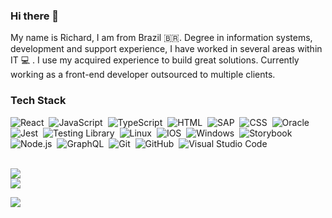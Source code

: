 ### Hi there 👋

My name is Richard, I am from Brazil 🇧🇷. Degree in information systems, development and support experience, I have worked in several areas within IT 💻 . I use my acquired experience to build great solutions. Currently working as a front-end developer outsourced to multiple clients. 

### Tech Stack
![React](https://img.shields.io/badge/-React-000?style=flat&logo=react)&nbsp;
![JavaScript](https://img.shields.io/badge/-JavaScript-000?&logo=JavaScript&logoColor=ddc508)&nbsp;
![TypeScript](https://img.shields.io/badge/-TypeScript-000?style=flat&logo=TypeScript&logoColor=3178C6$color=0d1117)&nbsp;
![HTML](https://img.shields.io/badge/-HTML-000?style=flat&logo=HTML5)&nbsp;
![SAP](https://img.shields.io/badge/SAP-blue)&nbsp;
![CSS](https://img.shields.io/badge/-CSS-000?style=flat&logo=CSS3&logoColor=1572B6)&nbsp;
![Oracle](https://img.shields.io/badge/-Oracle-000?style=flat&logo=Oracle&logoColor=F80000)&nbsp;
![Jest](https://img.shields.io/badge/-Jest-000?style=flat&logo=Jest&logoColor=C21325)&nbsp;
![Testing Library](https://img.shields.io/badge/-Testing%20Library-000?style=flat&logo=testing-library&logoColor=E33332)&nbsp;
![Linux](https://img.shields.io/badge/-Linux-000?style=flat&logo=linux&logoColor=FCC624)&nbsp;
![IOS](https://img.shields.io/badge/-IOS-000?style=flat&logo=ios&logoColor=000000)&nbsp;
![Windows](https://img.shields.io/badge/-Windows-000?style=flat&logo=windows&logoColor=0078D6)&nbsp;
![Storybook](https://img.shields.io/badge/-Storybook-000?style=flat&logo=Storybook&logoColor=FF4785)&nbsp;
![Node.js](https://img.shields.io/badge/-Node.js-000?style=flat&logo=node.js)&nbsp;
![GraphQL](https://img.shields.io/badge/-GraphQL-000?style=flat&logo=GraphQL&logoColor=E10098)&nbsp;
![Git](https://img.shields.io/badge/-Git-000?style=flat&logo=git)&nbsp;
![GitHub](https://img.shields.io/badge/-GitHub-000?style=flat&logo=github)&nbsp;
![Visual Studio Code](https://img.shields.io/badge/-Visual%20Studio%20Code-000?style=flat&logo=visual-studio-code&logoColor=007ACC)&nbsp;



<br/>
<img src="https://github-readme-stats.vercel.app/api?username=richardwlb&hide_title=true&hide_border=true&show_icons=true&count_private=true&line_height=21&text_color=8b949e&icon_color=8b949e&bg_color=0d1117&theme=dracula">
<br/>
<img src="https://github-readme-stats.vercel.app/api/top-langs/?username=richardwlb&hide=html&hide_title=true&hide_border=true&layout=compact&langs_count=7&text_color=8b949e&icon_color=8b949e&bg_color=0d1117&theme=dracula">
<br/>

![](http://estruyf-github.azurewebsites.net/api/VisitorHit?user=richardwlb&repo=github-visitors-badge&countColorcountColor&countColor=000)

<!--
**richardwlb/richardwlb** is a ✨ _special_ ✨ repository because its `README.md` (this file) appears on your GitHub profile.

Here are some ideas to get you started:

- 🔭 I’m currently working on ...
- 🌱 I’m currently learning ...
- 👯 I’m looking to collaborate on ...
- 🤔 I’m looking for help with ...
- 💬 Ask me about ...
- 📫 How to reach me: ...
- 😄 Pronouns: ...
- ⚡ Fun fact: ...
-->
